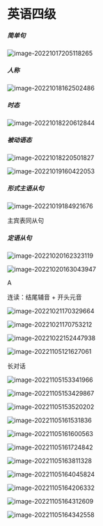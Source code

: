 # 英语四级

##### 简单句

![image-20221017205118265](C:\Users\98680\Desktop\学习笔记\英语四级\img\image-20221017205118265.png)



##### 人称

![image-20221018162502486](C:\Users\98680\Desktop\学习笔记\英语四级\img\image-20221018162502486.png)



##### 时态

![image-20221018220612844](C:\Users\98680\Desktop\学习笔记\英语四级\img\image-20221018220612844.png)



##### 被动语态

![image-20221018220501827](C:\Users\98680\Desktop\学习笔记\英语四级\img\image-20221018220501827.png)



![image-20221019160422053](C:\Users\98680\Desktop\学习笔记\英语四级\img\image-20221019160422053.png)



##### 形式主语从句

![image-20221019184921676](C:\Users\98680\Desktop\学习笔记\英语四级\img\image-20221019184921676.png)



主宾表同从句



##### 定语从句

![image-20221020162323119](C:\Users\98680\Desktop\学习笔记\英语四级\img\image-20221020162323119.png)

 ![image-20221020163043947](C:\Users\98680\Desktop\学习笔记\英语四级\img\image-20221020163043947.png)



A



 连读：结尾辅音 + 开头元音



![image-20221021170329664](C:\Users\98680\Desktop\学习笔记\英语四级\img\image-20221021170329664.png)



![image-20221021170753212](C:\Users\98680\Desktop\学习笔记\英语四级\img\image-20221021170753212.png)

  





![image-20221022152447938](C:\Users\98680\Desktop\学习笔记\英语四级\img\image-20221022152447938.png)



![image-20221105121627061](C:\Users\98680\Desktop\学习笔记\英语四级\img\image-20221105121627061.png)



长对话 

![image-20221105153341966](C:\Users\98680\Desktop\学习笔记\英语四级\img\image-20221105153341966.png)

![image-20221105153429867](C:\Users\98680\Desktop\学习笔记\英语四级\img\image-20221105153429867.png)

![image-20221105153520202](C:\Users\98680\Desktop\学习笔记\英语四级\img\image-20221105153520202.png)

![image-20221105161531836](C:\Users\98680\Desktop\学习笔记\英语四级\img\image-20221105161531836.png)

![image-20221105161600563](C:\Users\98680\Desktop\学习笔记\英语四级\img\image-20221105161600563.png)

![image-20221105161724842](C:\Users\98680\Desktop\学习笔记\英语四级\img\image-20221105161724842.png)



![image-20221105163811328](C:\Users\98680\Desktop\学习笔记\英语四级\img\image-20221105163811328.png)

![image-20221105164045824](C:\Users\98680\Desktop\学习笔记\英语四级\img\image-20221105164045824.png)

![image-20221105164206332](C:\Users\98680\Desktop\学习笔记\英语四级\img\image-20221105164206332.png)

![image-20221105164312609](C:\Users\98680\Desktop\学习笔记\英语四级\img\image-20221105164312609.png)

![image-20221105164342558](C:\Users\98680\Desktop\学习笔记\英语四级\img\image-20221105164342558.png)





